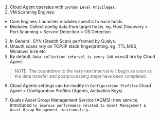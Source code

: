 1. Cloud Agent operates with `System Level Privileges`.
2. VM Scanning Engines:
- Core Engines: Launches modules specific to each hosts.
- Modules: Collect config data from target hosts. eg. Host Discovery > Port Scanning > Service Detection > OS Detection
3. In General, SYN (Stealth Scan) perfromed by Qualys.
4. Unauth scans rely on TCP/IP stack fingerprinting. eg. TTL,MSS, Windows Size etc
5. By default, `Data collection intervel is every 240 mins`/4 hrs by Cloud Agent. 
>  NOTE: The countdown to the very next interval will begin as soon as the data transfer and postprocessing steps have been completed.
6. Cloud Agents settings can be modify in `Configuration Profiles` Cloud Agent > Configuration Profiles (Agents, Activation Keys)


7. Qualys Asset Group Management Service (AGMS): new service, introduced `to improve performance related to Asset Management & Asset Group Management functionality.`
    
